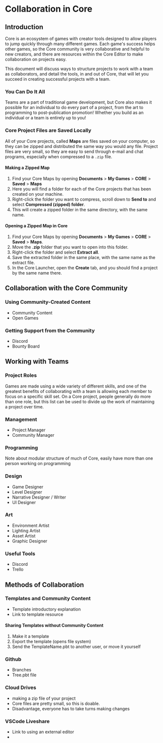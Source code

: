 # Collaboration in Core

## Introduction

Core is an ecosystem of games with creator tools designed to allow players to jump quickly through many different games. Each game's success helps other games, so the Core community is very collaborative and helpful to new creators, and there are resources within the Core Editor to make collaboration on projects easy.

This document will discuss ways to structure projects to work with a team as collaborators, and detail the tools, in and out of Core, that will let you succeed in creating successful projects with a team.

### You Can Do It All

Teams are a part of traditional game development, but Core also makes it possible for an individual to do every part of a project, from the art to programming to post-publication promotion! Whether you build as an individual or a team is entirely up to you!

### Core Project Files are Saved Locally

All of your Core projects, called **Maps** are files saved on your computer, so they can be zipped and distributed the same way you would any file. Project files are very small, so they are easy to send through e-mail and chat programs, especially when compressed to a ``.zip`` file.

#### Making a Zipped Map

1. Find your Core Maps by opening **Documents** > **My Games** > **CORE** > **Saved** > **Maps**
2. Here you will find a folder for each of the Core projects that has been created on your machine.
3. Right-click the folder you want to compress, scroll down to **Send to** and select **Compressed (zipped) folder**.
4. This will create a zipped folder in the same directory, with the same name.

#### Opening a Zipped Map in Core

1. Find your Core Maps by opening **Documents** > **My Games** > **CORE** > **Saved** > **Maps**.
2. Move the **.zip** folder that you want to open into this folder.
3. Right-click the folder and select **Extract all**.
4. Save the extracted folder in the same place, with the same name as the extract file.
5. In the Core Launcher, open the **Create** tab, and you should find a project by the same name there.

## Collaboration with the Core Community

### Using Community-Created Content

- Community Content
- Open Games

### Getting Support from the Community

- Discord
- Bounty Board

## Working with Teams

### Project Roles

Games are made using a wide variety of different skills, and one of the greatest benefits of collaborating with a team is allowing each member to focus on a specific skill set. On a Core project, people generally do more than one role, but this list can be used to divide up the work of maintaining a project over time.

### Management

- Project Manager
- Community Manager

### Programming

Note about modular structure of much of Core, easily have more than one person working on programming

### Design

- Game Designer
- Level Designer
- Narrative Designer / Writer
- UI Designer

### Art

- Environment Artist
- Lighting Artist
- Asset Artist
- Graphic Designer

### Useful Tools

- Discord
- Trello

## Methods of Collaboration

### Templates and Community Content

- Template introductory explanation
- Link to template resource

#### Sharing Templates without Community Content

<!-- Update publishing template, and better surface -->

1. Make it a template
2. Export the template (opens file system)
3. Send the TemplateName.pbt to another user, or move it yourself

### Github

- Branches
- Tree.pbt file

### Cloud Drives

- making a zip file of your project
- Core files are pretty small, so this is doable.
- Disadvantage, everyone has to take turns making changes

### VSCode Liveshare

- Link to using an external editor
-